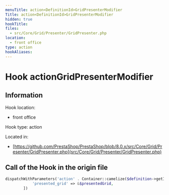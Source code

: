 ```yaml
---
menuTitle: action<DefinitionId>GridPresenterModifier
Title: action<DefinitionId>GridPresenterModifier
hidden: true
hookTitle: 
files:
  - src/Core/Grid/Presenter/GridPresenter.php
location:
  - front office
type: action
hookAliases:
---
```


# Hook action<DefinitionId>GridPresenterModifier

## Information

Hook location:
  - front office

Hook type: action

Located in: 
  - [https://github.com/PrestaShop/PrestaShop/blob/8.0.x/src/Core/Grid/Presenter/GridPresenter.php](src/Core/Grid/Presenter/GridPresenter.php)

## Call of the Hook in the origin file

```php
dispatchWithParameters('action' . Container::camelize($definition->getId()) . 'GridPresenterModifier', [
            'presented_grid' => &$presentedGrid,
        ])
```